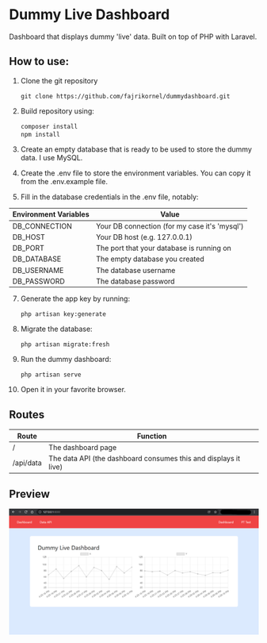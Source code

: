 # Dummy Live Dashboard
Dashboard that displays dummy 'live' data. Built on top of PHP with Laravel.

## How to use:

1. Clone the git repository

       git clone https://github.com/fajrikornel/dummydashboard.git

2. Build repository using:

       composer install
       npm install
    
4. Create an empty database that is ready to be used to store the dummy data. I use MySQL.

5. Create the .env file to store the environment variables. You can copy it from the .env.example file.

6. Fill in the database credentials in the .env file, notably:

| Environment Variables | Value |
| --------------------- | ----- |
| DB_CONNECTION         | Your DB connection (for my case it's 'mysql')
| DB_HOST               | Your DB host (e.g. 127.0.0.1) |
| DB_PORT               | The port that your database is running on |
| DB_DATABASE          | The empty database you created |
| DB_USERNAME          | The database username |
| DB_PASSWORD          | The database password |

7. Generate the app key by running:

       php artisan key:generate

8. Migrate the database:

       php artisan migrate:fresh
    
9. Run the dummy dashboard:

       php artisan serve

10. Open it in your favorite browser.

## Routes

| Route     | Function  |
| --------- | --------- |
| /         | The dashboard page |
| /api/data | The data API (the dashboard consumes this and displays it live)  |

## Preview

![Dashboard Preview](./misc/preview.png)